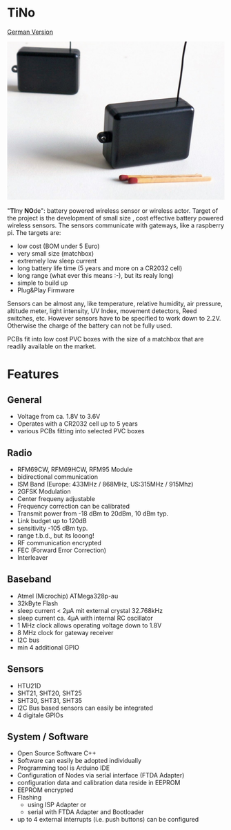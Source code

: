 # TiNo
[German Version](https://github.com/nurazur/TiNo/blob/master/LIESMICH.md)

![looks like an old fashioned radio, but actually is not bigger than a matchbox](https://github.com/nurazur/TiNo/blob/master/matchbox.jpg)

"**TI**ny **NO**de": battery powered wireless sensor or wireless actor. 
Target of the project is the development of small size , cost effective battery powered wireless sensors. The sensors communicate with gateways, like a raspberry pi. 
The targets are:
 
- low cost (BOM under 5 Euro)
- very small size (matchbox)
- extremely low sleep current
- long battery life time (5 years and more on a CR2032 cell)
- long range (what ever this means :-), but its realy long)
- simple to build up
- Plug&Play Firmware
   
Sensors can be almost any, like temperature, relative humidity, air pressure, altitude meter, light intensity, UV Index, 
movement detectors, Reed switches, etc. However sensors have to be specified to work down to 2.2V. Otherwise the charge of the battery can not be fully used.

PCBs fit into low cost PVC boxes with the size of a matchbox that are readily available on the market.  
    

# Features
## General
- Voltage from ca. 1.8V to 3.6V
- Operates with a CR2032 cell up to 5 years
- various PCBs fitting into selected PVC boxes 
    
    
## Radio
- RFM69CW, RFM69HCW, RFM95 Module
- bidirectional communication
- ISM Band (Europe: 433MHz / 868MHz, US:315MHz / 915Mhz)
- 2GFSK Modulation
- Center frequeny adjustable
- Frequency correction can be calibrated
- Transmit power from -18 dBm to 20dBm, 10 dBm typ.
- Link budget up to 120dB
- sensitivity -105 dBm typ. 
- range t.b.d., but its looong!
- RF communication encrypted
- FEC (Forward Error Correction)
- Interleaver
    
## Baseband
- Atmel (Microchip) ATMega328p-au
- 32kByte Flash
- sleep current < 2µA mit external crystal 32.768kHz
- sleep current ca. 4µA with internal RC oscillator
- 1 MHz clock allows operating voltage down to 1.8V
- 8 MHz clock for gateway receiver
- I2C bus
- min 4 additional GPIO
    
## Sensors
- HTU21D
- SHT21, SHT20, SHT25
- SHT30, SHT31, SHT35
- I2C Bus based sensors can easily be integrated
- 4 digitale GPIOs
    
## System / Software
- Open Source Software C++
- Software can easily be adopted individually
- Programming tool is Arduino IDE
- Configuration of Nodes via serial interface (FTDA Adapter)
- configuration data and calibration data reside in EEPROM
- EEPROM encrypted 
- Flashing
  - using ISP Adapter or 
  - serial with FTDA Adapter and Bootloader
- up to 4 external interrupts (i.e. push buttons) can be configured
